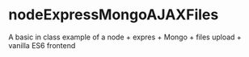 # nodeExpressMongoAJAXFiles
A basic in class example of a node + expres + Mongo + files upload + vanilla ES6 frontend
